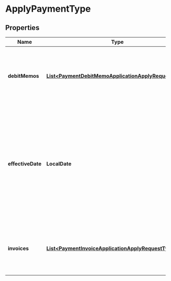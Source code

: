 

# ApplyPaymentType


## Properties

| Name | Type | Description | Notes |
|------------ | ------------- | ------------- | -------------|
|**debitMemos** | [**List&lt;PaymentDebitMemoApplicationApplyRequestType&gt;**](PaymentDebitMemoApplicationApplyRequestType.md) | Container for debit memos. The maximum number of debit memos is 1,000.  |  [optional] |
|**effectiveDate** | **LocalDate** | The date when the payment application takes effect, in &#x60;yyyy-mm-dd&#x60; format. The effective date must be later than or equal to the maximum effective date of the payment.  |  [optional] |
|**invoices** | [**List&lt;PaymentInvoiceApplicationApplyRequestType&gt;**](PaymentInvoiceApplicationApplyRequestType.md) | Container for invoices. The maximum number of invoices is 1,000.  |  [optional] |



